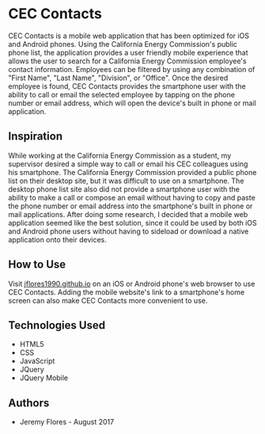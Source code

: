 # CEC Contacts

CEC Contacts is a mobile web application that has been optimized for iOS and Android phones. Using the California Energy Commission's public phone list, the application provides a user friendly mobile experience that allows the user to search for a California Energy Commission employee's contact information. Employees can be filtered by using any combination of "First Name", "Last Name", "Division", or "Office". Once the desired employee is found, CEC Contacts provides the smartphone user with the ability to call or email the selected employee by tapping on the phone number or email address, which will open the device's built in phone or mail application.

## Inspiration
While working at the California Energy Commission as a student, my supervisor desired a simple way to call or email his CEC colleagues using his smartphone. The California Energy Commission provided a public phone list on their desktop site, but it was difficult to use on a smartphone. The desktop phone list site also did not provide a smartphone user with the ability to make a call or compose an email without having to copy and paste the phone number or email address into the smartphone's built in phone or mail applications. After doing some research, I decided that a mobile web application seemed like the best solution, since it could be used by both iOS and Android phone users without having to sideload or download a native application onto their devices. 

## How to Use
Visit [jflores1990.github.io](https://jflores1990.github.io) on an iOS or Android phone's web browser to use CEC Contacts. Adding the mobile website's link to a smartphone's home screen can also make CEC Contacts more convenient to use.

## Technologies Used
* HTML5
* CSS
* JavaScript
* JQuery
* JQuery Mobile

## Authors
* Jeremy Flores - August 2017
